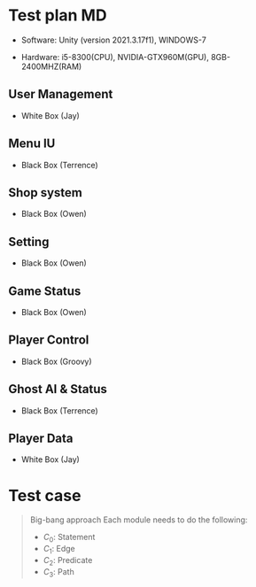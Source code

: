 # Test plan MD

- Software: Unity (version 2021.3.17f1), WINDOWS-7

- Hardware: i5-8300(CPU), NVIDIA-GTX960M(GPU), 8GB-2400MHZ(RAM)

## User Management
- White Box (Jay)

## Menu IU
- Black Box (Terrence)

## Shop system 
- Black Box (Owen)

## Setting
- Black Box (Owen)

## Game Status
- Black Box (Owen)

## Player Control
- Black Box (Groovy)

## Ghost AI & Status
- Black Box (Terrence)

## Player Data
- White Box (Jay)

# Test case

> Big-bang approach
> Each module needs to do the following:
> - $C_0$: Statement
> - $C_1$: Edge
> - $C_2$: Predicate
> - $C_3$: Path

